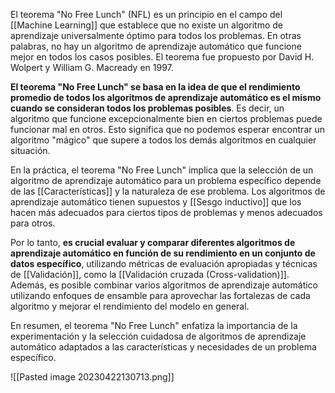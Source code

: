 El teorema "No Free Lunch" (NFL) es un principio en el campo del [[Machine Learning]] que establece que no existe un algoritmo de aprendizaje universalmente óptimo para todos los problemas. En otras palabras, no hay un algoritmo de aprendizaje automático que funcione mejor en todos los casos posibles. El teorema fue propuesto por David H. Wolpert y William G. Macready en 1997.

**El teorema "No Free Lunch" se basa en la idea de que el rendimiento promedio de todos los algoritmos de aprendizaje automático es el mismo cuando se consideran todos los problemas posibles**. Es decir, un algoritmo que funcione excepcionalmente bien en ciertos problemas puede funcionar mal en otros. Esto significa que no podemos esperar encontrar un algoritmo "mágico" que supere a todos los demás algoritmos en cualquier situación.

En la práctica, el teorema "No Free Lunch" implica que la selección de un algoritmo de aprendizaje automático para un problema específico depende de las [[Características]] y la naturaleza de ese problema. Los algoritmos de aprendizaje automático tienen supuestos y [[Sesgo inductivo]] que los hacen más adecuados para ciertos tipos de problemas y menos adecuados para otros.

Por lo tanto, **es crucial evaluar y comparar diferentes algoritmos de aprendizaje automático en función de su rendimiento en un conjunto de datos específico**, utilizando métricas de evaluación apropiadas y técnicas de [[Validación]], como la [[Validación cruzada (Cross-validation)]]. Además, es posible combinar varios algoritmos de aprendizaje automático utilizando enfoques de ensamble para aprovechar las fortalezas de cada algoritmo y mejorar el rendimiento del modelo en general.

En resumen, el teorema "No Free Lunch" enfatiza la importancia de la experimentación y la selección cuidadosa de algoritmos de aprendizaje automático adaptados a las características y necesidades de un problema específico.

![[Pasted image 20230422130713.png]]